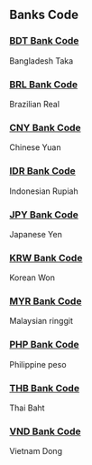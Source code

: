 ## Banks Code

### [BDT Bank Code](/docs/bank/bdt)

Bangladesh Taka

### [BRL Bank Code](/docs/bank/brl)

Brazilian Real

### [CNY Bank Code](/docs/bank/cny)

Chinese Yuan

### [IDR Bank Code](/docs/bank/idr)

Indonesian Rupiah

### [JPY Bank Code](/docs/bank/jpy)

Japanese Yen

### [KRW Bank Code](/docs/bank/krw)

Korean Won

### [MYR Bank Code](/docs/bank/myr)

Malaysian ringgit

### [PHP Bank Code](/docs/bank/php)

Philippine peso

### [THB Bank Code](/docs/bank/thb)

Thai Baht

### [VND Bank Code](/docs/bank/vnd)
Vietnam Dong

